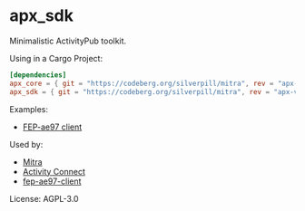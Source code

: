 # apx_sdk

Minimalistic ActivityPub toolkit.

Using in a Cargo Project:

```toml
[dependencies]
apx_core = { git = "https://codeberg.org/silverpill/mitra", rev = "apx-v0.1.0" }
apx_sdk = { git = "https://codeberg.org/silverpill/mitra", rev = "apx-v0.1.0" }
```

Examples:

- [FEP-ae97 client](./examples/fep_ae97_client.rs)

Used by:

- [Mitra](https://codeberg.org/silverpill/mitra)
- [Activity Connect](https://codeberg.org/silverpill/activity-connect)
- [fep-ae97-client](https://codeberg.org/silverpill/fep-ae97-client)

License: AGPL-3.0
